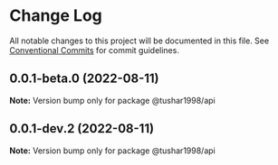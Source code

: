 # Change Log

All notable changes to this project will be documented in this file.
See [Conventional Commits](https://conventionalcommits.org) for commit guidelines.

## 0.0.1-beta.0 (2022-08-11)

**Note:** Version bump only for package @tushar1998/api





## 0.0.1-dev.2 (2022-08-11)

**Note:** Version bump only for package @tushar1998/api
